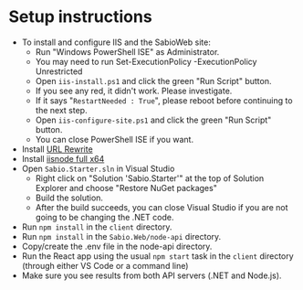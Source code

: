 # Setup instructions

* To install and configure IIS and the SabioWeb site:
	* Run "Windows PowerShell ISE" as Administrator.
	* You may need to run Set-ExecutionPolicy -ExecutionPolicy Unrestricted
	* Open `iis-install.ps1` and click the green "Run Script" button.
	* If you see any red, it didn't work. Please investigate.
	* If it says "`RestartNeeded : True`", please reboot before continuing to the next step.
	* Open `iis-configure-site.ps1` and click the green "Run Script" button.
	* You can close PowerShell ISE if you want.
* Install [URL Rewrite](https://www.iis.net/downloads/microsoft/url-rewrite)
* Install [iisnode full x64](https://github.com/Azure/iisnode/releases)
* Open `Sabio.Starter.sln` in Visual Studio
	* Right click on "Solution 'Sabio.Starter'" at the top of Solution Explorer and choose "Restore NuGet packages"
	* Build the solution.
	* After the build succeeds, you can close Visual Studio if you are not going to be changing the .NET code.
* Run `npm install` in the `client` directory.
* Run `npm install` in the `Sabio.Web/node-api` directory.
* Copy/create the .env file in the node-api directory.
* Run the React app using the usual `npm start` task in  the `client` directory (through either VS Code or a command line)
* Make sure you see results from both API servers (.NET and Node.js).
